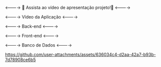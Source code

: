 <----> 🎥 Assista ao vídeo de apresentação projeto!🎥 <---->

<----> Vídeo da Aplicação <---->

<----> Back-end <---->

<----> Front-end <---->

<----> Banco de Dados <---->

https://github.com/user-attachments/assets/636034c4-d2aa-42a7-b93b-7d78908ce6b5

